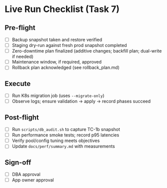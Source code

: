 # Live Run Checklist (Task 7)

## Pre-flight
- [ ] Backup snapshot taken and restore verified
- [ ] Staging dry-run against fresh prod snapshot completed
- [ ] Zero-downtime plan finalized (additive changes; backfill plan; dual-write if needed)
- [ ] Maintenance window, if required, approved
- [ ] Rollback plan acknowledged (see rollback_plan.md)

## Execute
- [ ] Run K8s migration job (uses `--migrate-only`)
- [ ] Observe logs; ensure validation → apply → record phases succeed

## Post-flight
- [ ] Run `scripts/db_audit.sh` to capture TC-1b snapshot
- [ ] Run performance smoke tests; record p95 latencies
- [ ] Verify pool/config tuning meets objectives
- [ ] Update `docs/perf/summary.md` with measurements

## Sign-off
- [ ] DBA approval
- [ ] App owner approval
